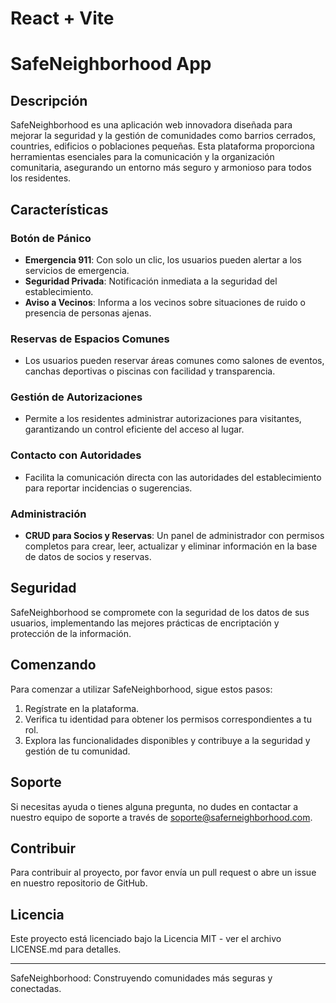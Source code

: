 # React + Vite

# SafeNeighborhood App

## Descripción
SafeNeighborhood es una aplicación web innovadora diseñada para mejorar la seguridad y la gestión de comunidades como barrios cerrados, countries, edificios o poblaciones pequeñas. Esta plataforma proporciona herramientas esenciales para la comunicación y la organización comunitaria, asegurando un entorno más seguro y armonioso para todos los residentes.

## Características

### Botón de Pánico
- **Emergencia 911**: Con solo un clic, los usuarios pueden alertar a los servicios de emergencia.
- **Seguridad Privada**: Notificación inmediata a la seguridad del establecimiento.
- **Aviso a Vecinos**: Informa a los vecinos sobre situaciones de ruido o presencia de personas ajenas.

### Reservas de Espacios Comunes
- Los usuarios pueden reservar áreas comunes como salones de eventos, canchas deportivas o piscinas con facilidad y transparencia.

### Gestión de Autorizaciones
- Permite a los residentes administrar autorizaciones para visitantes, garantizando un control eficiente del acceso al lugar.

### Contacto con Autoridades
- Facilita la comunicación directa con las autoridades del establecimiento para reportar incidencias o sugerencias.

### Administración
- **CRUD para Socios y Reservas**: Un panel de administrador con permisos completos para crear, leer, actualizar y eliminar información en la base de datos de socios y reservas.

## Seguridad
SafeNeighborhood se compromete con la seguridad de los datos de sus usuarios, implementando las mejores prácticas de encriptación y protección de la información.

## Comenzando
Para comenzar a utilizar SafeNeighborhood, sigue estos pasos:
1. Regístrate en la plataforma.
2. Verifica tu identidad para obtener los permisos correspondientes a tu rol.
3. Explora las funcionalidades disponibles y contribuye a la seguridad y gestión de tu comunidad.

## Soporte
Si necesitas ayuda o tienes alguna pregunta, no dudes en contactar a nuestro equipo de soporte a través de soporte@saferneighborhood.com.

## Contribuir
Para contribuir al proyecto, por favor envía un pull request o abre un issue en nuestro repositorio de GitHub.

## Licencia
Este proyecto está licenciado bajo la Licencia MIT - ver el archivo LICENSE.md para detalles.

---

SafeNeighborhood: Construyendo comunidades más seguras y conectadas.
